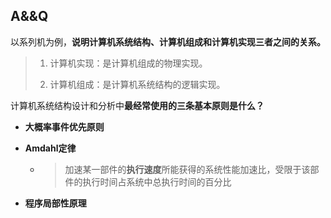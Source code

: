 ## A&&Q

以系列机为例，**说明计算机系统结构、计算机组成和计算机实现三者之间的关系。**

> 1. 计算机实现：是计算机组成的物理实现。
> 
> 2. 计算机组成：是计算机系统结构的逻辑实现。
>

计算机系统结构设计和分析中**最经常使用的三条基本原则是什么？**

- **大概率事件优先原则**

- **Amdahl定律**

  - > 加速某一部件的**执行速度**所能获得的系统性能加速比，受限于该部件的执行时间占系统中总执行时间的百分比

- **程序局部性原理**

